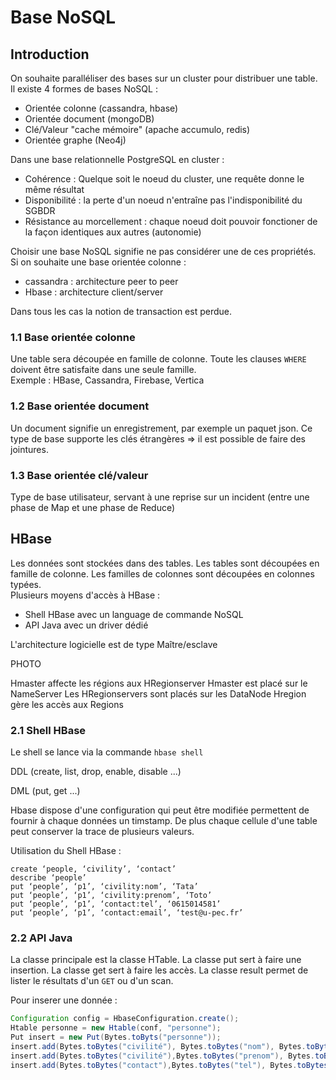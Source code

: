 # Base NoSQL

## Introduction

On souhaite paralléliser des bases sur un cluster pour distribuer une table.  
Il existe 4 formes de bases NoSQL :
* Orientée colonne (cassandra, hbase)
* Orientée document (mongoDB)
* Clé/Valeur "cache mémoire" (apache accumulo, redis)
* Orientée graphe (Neo4j)

Dans une base relationnelle PostgreSQL en cluster :
* Cohérence : Quelque soit le noeud du cluster, une requête donne le même résultat
* Disponibilité : la perte d'un noeud n'entraîne pas l'indisponibilité du SGBDR
* Résistance au morcellement : chaque noeud doit pouvoir fonctioner de la façon identiques aux autres (autonomie)

Choisir une base NoSQL signifie ne pas considérer une de ces propriétés.  
Si on souhaite une base orientée colonne :
* cassandra : architecture peer to peer
* Hbase : architecture client/server

Dans tous les cas la notion de transaction est perdue.

### 1.1 Base orientée colonne

Une table sera découpée en famille de colonne. Toute les clauses `WHERE` doivent être satisfaite dans une seule famille.  
Exemple : HBase, Cassandra, Firebase, Vertica

### 1.2 Base orientée document

Un document signifie un enregistrement, par exemple un paquet json. Ce type de base supporte les clés étrangères => il est possible de faire des jointures.

### 1.3 Base orientée clé/valeur

Type de base utilisateur, servant à une reprise sur un incident (entre une phase de Map et une phase de Reduce)

## HBase

Les données sont stockées dans des tables. Les tables sont découpées en famille de colonne. Les familles de colonnes sont découpées en colonnes typées.  
Plusieurs moyens d'accès à HBase :
* Shell HBase avec un language de commande NoSQL
* API Java avec un driver dédié

L'architecture logicielle est de type Maître/esclave

PHOTO

Hmaster affecte les régions aux HRegionserver
Hmaster est placé sur le NameServer
Les HRegionservers sont placés sur les DataNode
Hregion gère les accès aux Regions

### 2.1 Shell HBase

Le shell se lance via la commande `hbase shell`

DDL (create, list, drop, enable, disable ...)

DML (put, get ...)

Hbase dispose d'une configuration qui peut être modifiée permettent de fournir à chaque données un timstamp. De plus chaque cellule d'une table peut conserver la trace de plusieurs valeurs.

Utilisation du Shell HBase :
```
create ‘people, ‘civility’, ‘contact’
describe ‘people’    
put ‘people’, ‘p1’, ‘civility:nom’, ‘Tata’
put ‘people’, ‘p1’, ‘civility:prenom’, ‘Toto’
put ‘people’, ‘p1’, ‘contact:tel’, ‘0615014581’
put ‘people’, ‘p1’, ‘contact:email’, ‘test@u-pec.fr’
```

### 2.2 API Java

La classe principale est la classe HTable. La classe put sert à faire une insertion. La classe get sert à faire les accès.
La classe result permet de lister le résultats d'un `GET` ou d'un scan.

Pour inserer une donnée :
```JAVA
Configuration config = HbaseConfiguration.create();
Htable personne = new Htable(conf, "personne");
Put insert = new Put(Bytes.toByts("personne"));
insert.add(Bytes.toBytes("civilité"), Bytes.toBytes("nom"), Bytes.toBytes("deaf"));
insert.add(Bytes.toBytes("civilité"),Bytes.toBytes("prenom"), Bytes.toBytes("john"));
insert.add(Bytes.toBytes("contact"),Bytes.toBytes("tel"), Bytes.toBytes("06XXXXXXX"));
```
